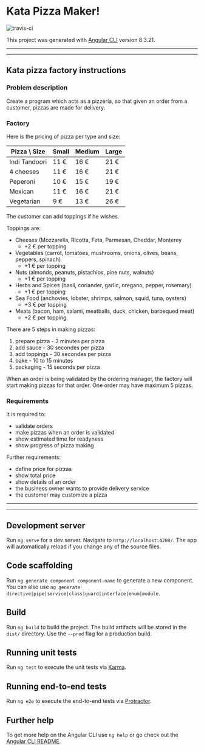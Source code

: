 # Kata Pizza Maker!

![travis-ci](https://travis-ci.com/WESquad-spires/kata-pizza-maker.svg?branch=master)

This project was generated with [Angular CLI](https://github.com/angular/angular-cli) version 8.3.21.

---
---

## Kata pizza factory instructions

### **Problem description**
Create a program which acts as a pizzeria, so that given an order from a customer, pizzas are made for delivery.

### **Factory**
Here is the pricing of pizza per type and size:

| Pizza \ Size  | Small | Medium | Large |
| ------------- | ----- | ------ | ----- |
| Indi Tandoori | 11 €  |  16 €  | 21 €  |
| 4 cheeses     | 11 €  |  16 €  | 21 €  |
| Peperoni      | 10 €  |  15 €  | 19 €  |
| Mexican       | 11 €  |  16 €  | 21 €  |
| Vegetarian    |  9 €  |  13 €  | 26 €  |

The customer can add toppings if he wishes.

Toppings are:

- Cheeses (Mozzarella, Ricotta, Feta, Parmesan, Cheddar, Monterey
    + +2 € per topping
- Vegetables (carrot, tomatoes, mushrooms, onions, olives, beans, peppers, spinach)
    + +1 € per topping
- Nuts (almonds, peanuts, pistachios, pine nuts, walnuts)
    + +1 € per topping
- Herbs and Spices (basil, coriander, garlic, oregano, pepper, rosemary)
    + +1 € per topping
- Sea Food (anchovies, lobster, shrimps, salmon, squid, tuna, oysters)
    + +3 € per topping
- Meats (bacon, ham, salami, meatballs, duck, chicken, barbequed meat)
    + +2 € per topping

There are 5 steps in making pizzas:

1. prepare pizza - 3 minutes per pizza
1. add sauce - 30 secondes per pizza
1. add toppings - 30 secondes per pizza
1. bake - 10 to 15 minutes
1. packaging - 15 seconds per pizza

When an order is being validated by the ordering manager, the factory will start making pizzas for that order. One order may have maximum 5 pizzas.

### **Requirements**

It is required to:
- validate orders
- make pizzas when an order is validated
- show estimated time for readyness
- show progress of pizza making

Further requirements:
- define price for pizzas
- show total price
- show details of an order
- the business owner wants to provide delivery service
- the customer may customize a pizza

---
---

## Development server

Run `ng serve` for a dev server. Navigate to `http://localhost:4200/`. The app will automatically reload if you change any of the source files.

## Code scaffolding

Run `ng generate component component-name` to generate a new component. You can also use `ng generate directive|pipe|service|class|guard|interface|enum|module`.

## Build

Run `ng build` to build the project. The build artifacts will be stored in the `dist/` directory. Use the `--prod` flag for a production build.

## Running unit tests

Run `ng test` to execute the unit tests via [Karma](https://karma-runner.github.io).

## Running end-to-end tests

Run `ng e2e` to execute the end-to-end tests via [Protractor](http://www.protractortest.org/).

## Further help

To get more help on the Angular CLI use `ng help` or go check out the [Angular CLI README](https://github.com/angular/angular-cli/blob/master/README.md).
